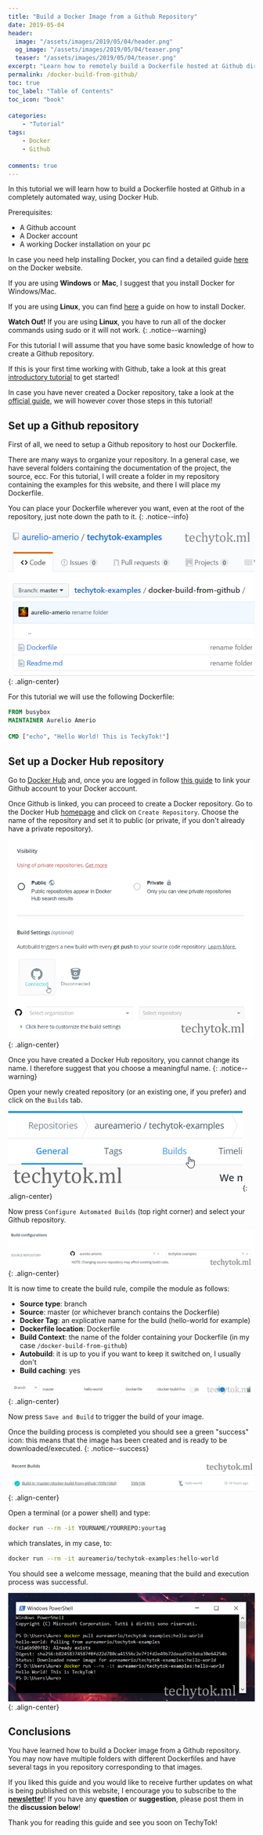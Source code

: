 ```yaml
---
title: "Build a Docker Image from a Github Repository"
date: 2019-05-04
header:
  image: "/assets/images/2019/05/04/header.png"
  og_image: "/assets/images/2019/05/04/teaser.png"
  teaser: "/assets/images/2019/05/04/teaser.png"
excerpt: "Learn how to remotely build a Dockerfile hosted at Github directly from Docker Hub!"
permalink: /docker-build-from-github/
toc: true
toc_label: "Table of Contents"
toc_icon: "book"

categories:
    - "Tutorial"
tags:
    - Docker
    - Github

comments: true
---
```


In this tutorial we will learn how to build a Dockerfile hosted at Github in a completely automated way, using Docker Hub.

Prerequisites:

- A Github account
- A Docker account
- A working Docker installation on your pc

In case you need help installing Docker, you can find a detailed guide [here](<https://www.docker.com/get-started>) on the Docker website. 

If you are using **Windows** or **Mac**, I suggest that you install Docker for Windows/Mac.

If you are using **Linux**, you can find [here](<https://docs.docker.com/install/linux/docker-ce/debian/>) a guide on how to install Docker.

**Watch Out!** If you are using **Linux**, you have to run all of the docker commands using sudo or it will not work.
{: .notice--warning}

For this tutorial I will assume that you have some basic knowledge of how to create a Github repository.

If this is your first time working with Github, take a look at this great [introductory tutorial](<https://guides.github.com/activities/hello-world/>) to get started!

In case you have never created a Docker repository, take a look at the [official guide](<https://docs.docker.com/docker-hub/repos/>), we will however cover those steps in this tutorial!

## Set up a Github repository

First of all, we need to setup a Github repository to host our Dockerfile. 

There are many ways to organize your repository. In a general case, we have several folders containing the documentation of the project, the source, ecc. For this tutorial, I will create a folder in my repository containing the examples for this website, and there I will place my Dockerfile. 

You can place your Dockerfile wherever you want, even at the root of the repository, just note down the path to it.
{: .notice--info}

![image-center](/assets/images/2019/05/04/1-github-repo.png){: .align-center}

For this tutorial we will use the following Dockerfile:

```dockerfile
FROM busybox
MAINTAINER Aurelio Amerio

CMD ["echo", "Hello World! This is TeckyTok!"]
```

## Set up a Docker Hub repository

Go to [Docker Hub](#https://hub.docker.com/) and, once you are logged in follow [this guide](<https://docs.docker.com/docker-hub/builds/link-source/>) to link your Github account to your Docker account. 

Once Github is linked, you can proceed to create a Docker repository. Go to the Docker Hub [homepage](#https://hub.docker.com) and click on `Create Repository`. Choose the name of the repository and set it to public (or private, if you don't already have a private repository). 

![image-center](/assets/images/2019/05/04/2-docker-repo.png){: .align-center}

Once you have created a Docker Hub repository, you cannot change its name. I therefore suggest that you choose a meaningful name.
{: .notice--warning}

Open your newly created repository (or an existing one, if you prefer) and click on the `Builds` tab.

![image-center](/assets/images/2019/05/04/3-docker-repo-build.png){: .align-center}

Now press `Configure Automated Builds` (top right corner) and select your Github repository.

![image-center](/assets/images/2019/05/04/4-docker-settings.png){: .align-center}

It is now time to create the build rule, compile the module as follows:

- **Source type**: branch
- **Source**: master (or whichever branch contains the Dockerfile)
- **Docker Tag**: an explicative name for the build (hello-world for example)
- **Dockerfile location**: Dockerfile
- **Build Context**: the name of the folder containing your Dockerfile (in my case `/docker-build-from-github`) 
- **Autobuild**: it is up to you if you want to keep it switched on, I usually don't
- **Build caching**: yes

![image-center](/assets/images/2019/05/04/5-docker-settings-2.png){: .align-center}

Now press `Save and Build` to trigger the build of your image. 

Once the building process is completed you should see a green "success" icon: this means that the image  has been created and is ready to be downloaded/executed.
{: .notice--success}

![image-center](/assets/images/2019/05/04/6-build-success.png){: .align-center}

Open a terminal (or a power shell) and type:

```bash
docker run --rm -it YOURNAME/YOURREPO:yourtag
```

which translates, in my case, to:

```bash
docker run --rm -it aureamerio/techytok-examples:hello-world
```

You should see a welcome message, meaning that the build and execution process was successful.

![image-center](/assets/images/2019/05/04/7-hello-message.png){: .align-center}

## Conclusions

You have learned how to build a Docker image from a Github repository. You may now have multiple folders with different Dockerfiles and have several tags in you repository corresponding to that images. 

If you liked this guide and you would like to receive further updates on what is being published on this website, I encourage you to subscribe to the [**newsletter**]( https://techytok.com/newsletter/ )! If you have any **question** or **suggestion**, please post them in the **discussion below**! 

Thank you for reading this guide and see you soon on TechyTok!